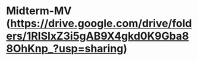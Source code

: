 # Midterm-MV (https://drive.google.com/drive/folders/1RISlxZ3i5gAB9X4gkd0K9Gba88OhKnp_?usp=sharing)
